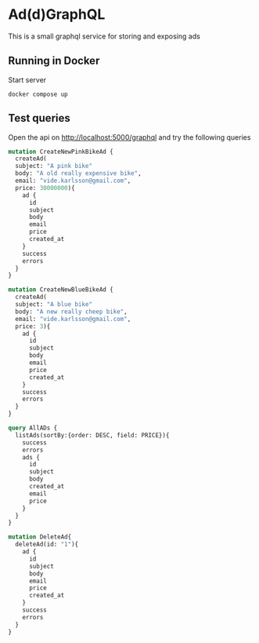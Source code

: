 # Ad(d)GraphQL

This is a small graphql service for storing and exposing ads

## Running in Docker

Start server

```
docker compose up
```

## Test queries

Open the api on [http://localhost:5000/graphql](http://localhost:5000/graphql) and try the following queries

```graphql
mutation CreateNewPinkBikeAd {
  createAd(
  subject: "A pink bike"
  body: "A old really expensive bike",
  email: "vide.karlsson@gmail.com",
  price: 30000000){
    ad {
      id
      subject
      body
      email
      price
      created_at
    }
    success
    errors
  }
}
```

```graphql
mutation CreateNewBlueBikeAd {
  createAd(
  subject: "A blue bike"
  body: "A new really cheep bike",
  email: "vide.karlsson@gmail.com",
  price: 3){
    ad {
      id
      subject
      body
      email
      price
      created_at
    }
    success
    errors
  }
}
``` 

```graphql
query AllADs {
  listAds(sortBy:{order: DESC, field: PRICE}){
    success
    errors
    ads {
      id
      subject 
      body
      created_at
      email
      price
    }
  }
}
```

```graphql
mutation DeleteAd{
  deleteAd(id: "1"){
    ad {
      id
      subject
      body
      email
      price
      created_at
    }
    success
    errors
  }
}
```